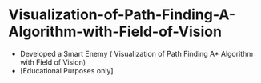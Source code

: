 # Visualization-of-Path-Finding-A-Algorithm-with-Field-of-Vision
- Developed a Smart Enemy ( Visualization of Path Finding A* Algorithm  with Field of Vision)
- [Educational Purposes only]
